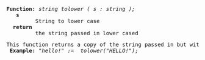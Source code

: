 <div class="mw-parser-output"><p><br />
<span id="bftolower"></span>
</p><p><br />
</p>
<pre><b>Function:</b> <i>string tolower ( s&#160;: string );</i>
   <b>s</b>
         String to lower case
  <b>return</b>
         the string passed in lower cased
</pre>
<pre>This function returns a copy of the string passed in but with out capitals.
 <b>Example:</b> <i>"hello!"&#160;:=  tolower("HELLO!");</i>
</pre></div>
